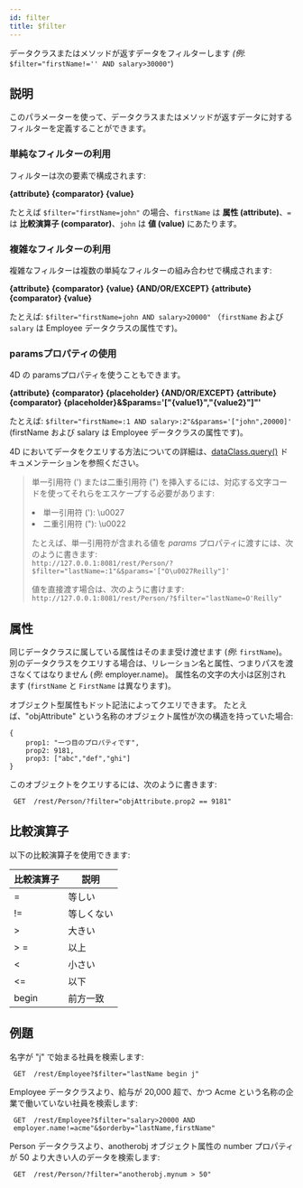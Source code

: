 ```yaml
---
id: filter
title: $filter
---
```


データクラスまたはメソッドが返すデータをフィルターします *(例*: `$filter="firstName!='' AND salary>30000"`)

## 説明

このパラメーターを使って、データクラスまたはメソッドが返すデータに対するフィルターを定義することができます。

### 単純なフィルターの利用

フィルターは次の要素で構成されます:

**\{attribute\} {comparator} {value}**

たとえば `$filter="firstName=john"` の場合、`firstName` は **属性 (attribute)**、`=` は **比較演算子 (comparator)**、`john` は **値 (value)** にあたります。

### 複雑なフィルターの利用

複雑なフィルターは複数の単純なフィルターの組み合わせで構成されます:

**\{attribute\} {comparator} {value} {AND/OR/EXCEPT} \{attribute\} {comparator} {value}**

たとえば: `$filter="firstName=john AND salary>20000"` （`firstName` および `salary` は Employee データクラスの属性です)。

### paramsプロパティの使用

4D の paramsプロパティを使うこともできます。

**\{attribute\} {comparator} {placeholder} {AND/OR/EXCEPT} \{attribute\} {comparator} {placeholder}&$params='["{value1}","{value2}"]"'**

たとえば: `$filter="firstName=:1 AND salary>:2"&$params='["john",20000]'` (firstName および salary は Employee データクラスの属性です)。

4D においてデータをクエリする方法についての詳細は、[dataClass.query()](../API/DataClassClass.md#query) ドキュメンテーションを参照ください。

> 単一引用符 (') または二重引用符 (") を挿入するには、対応する文字コードを使ってそれらをエスケープする必要があります:
>
> <li>単一引用符 ('): \u0027</li>
> <li>二重引用符 ("): \u0022</li>
>
> たとえば、単一引用符が含まれる値を *params* プロパティに渡すには、次のように書きます:\
> `http://127.0.0.1:8081/rest/Person/?$filter="lastName=:1"&$params='["O\u0027Reilly"]'`
>
> 値を直接渡す場合は、次のように書けます: `http://127.0.0.1:8081/rest/Person/?$filter="lastName=O'Reilly"`

## 属性

同じデータクラスに属している属性はそのまま受け渡せます (*例*: `firstName`)。 別のデータクラスをクエリする場合は、リレーション名と属性、つまりパスを渡さなくてはなりません (*例*: employer.name)。 属性名の文字の大小は区別されます (`firstName` と `FirstName` は異なります)。

オブジェクト型属性もドット記法によってクエリできます。 たとえば、"objAttribute" という名称のオブジェクト属性が次の構造を持っていた場合:

```
{
    prop1: "一つ目のプロパティです",
    prop2: 9181,
    prop3: ["abc","def","ghi"]
}
```

このオブジェクトをクエリするには、次のように書きます:

` GET  /rest/Person/?filter="objAttribute.prop2 == 9181"`

## 比較演算子

以下の比較演算子を使用できます:

| 比較演算子                       | 説明    |
| --------------------------- | ----- |
| =                           | 等しい   |
| !=                          | 等しくない |
| >                           | 大きい   |
| > =                         | 以上    |
| <  | 小さい   |
| <= | 以下    |
| begin                       | 前方一致  |

## 例題

名字が "j" で始まる社員を検索します:

```
 GET  /rest/Employee?$filter="lastName begin j"
```

Employee データクラスより、給与が 20,000 超で、かつ Acme という名称の企業で働いていない社員を検索します:

```
 GET  /rest/Employee?$filter="salary>20000 AND  
 employer.name!=acme"&$orderby="lastName,firstName"
```

Person データクラスより、anotherobj オブジェクト属性の number プロパティが 50 より大きい人のデータを検索します:

```
 GET  /rest/Person/?filter="anotherobj.mynum > 50"
```
